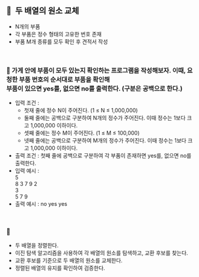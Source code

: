 ## **🧸  두 배열의 원소 교체**

- N개의 부품
- 각 부품은 정수 형태의 고유한 번호 존재
- 부품 M개 종류를 모두 확인 후 견적서 작성
<br/>

### **🚪 가게 안에 부품이 모두 있는지 확인하는 프로그램을 작성해보자. 이때, 요청한 부품 번호의 순서대로 부품을 확인해 <br/> 부품이 있으면 yes를, 없으면 no를 출력한다. (구분은 공백으로 한다.)**

- 입력 조건 :
    - 첫재 줄에 정수 N이 주어진다. (1 ≤ N ≤ 1,000,000)
    - 둘째 줄에는 공백으로 구분하여 N개의 정수가 주어진다. 이때 정수는 1보다 크고 1,000,000 이하이다.
    - 셋째 줄에는 정수 M이 주어진다. (1 ≤ M ≤ 100,000)
    - 넷째 줄에는 공백으로 구분하여 M개의 정수가 주어진다. 이때 정수는 1보다 크고 1,000,000 이하이다.
- 출력 조건 : 첫째 줄에 공백으로 구분하여 각 부품이 존재하면 yes를, 없으면 no를 출력한다.
- 입력 예시 : <br/>
    5 <br/>
    8 3 7 9 2 <br/>
    3 <br/>
    5 7 9 <br/>
- 출력 예시 : no yes yes
<br/>

### **🔑**

- 두 배열을 정렬한다.
- 이진 탐색 알고리즘을 사용하여 각 배열의 원소를 탐색하고, 교환 후보를 찾는다.
- 교환 후보를 기준으로 두 배열의 원소를 교체한다.
- 정렬된 배열의 유지를 확인하여 검증한다.
